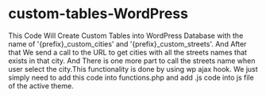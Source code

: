 # custom-tables-WordPress
This Code Will Create Custom Tables into WordPress Database with the name of '{prefix}_custom_cities' and '{prefix}_custom_streets'. And After that We send a call to the URL to get cities with all the streets names that exists in that city. And There is one more part to call the streets name when user select the city.This functionality is done by using wp ajax hook. We just simply need to add this code into functions.php and add .js code into js file of the active theme.
